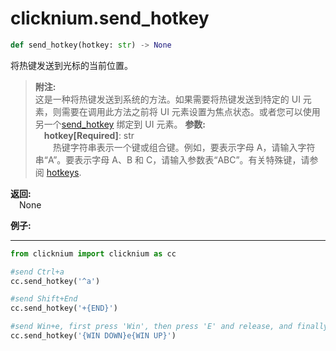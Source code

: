 
# clicknium.send_hotkey

```python
def send_hotkey(hotkey: str) -> None
```

将热键发送到光标的当前位置。

>**附注:**  
这是一种将热键发送到系统的方法。如果需要将热键发送到特定的 UI 元素，则需要在调用此方法之前将 UI 元素设置为焦点状态。或者您可以使用另一个[send_hotkey](./send_hotkey.md) 绑定到 UI 元素。
**参数:**  
    &emsp;**hotkey[Required]**: str   
       &emsp;&emsp;热键字符串表示一个键或组合键。例如，要表示字母 A，请输入字符串“A”。要表示字母 A、B 和 C，请输入参数表“ABC”。有关特殊键，请参阅 [hotkeys](https://docs.microsoft.com/en-au/dotnet/api/system.windows.forms.sendkeys?view=windowsdesktop-6.0#remarks).

**返回:**  
    &emsp;None

**例子:**
***
```python
from clicknium import clicknium as cc

#send Ctrl+a
cc.send_hotkey('^a')

#send Shift+End
cc.send_hotkey('+{END}')

#send Win+e, first press 'Win', then press 'E' and release, and finally release 'Win'
cc.send_hotkey('{WIN DOWN}e{WIN UP}')
```